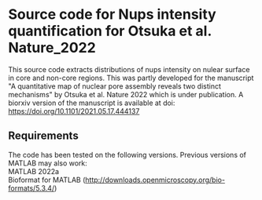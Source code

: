# Source code for Nups intensity quantification for Otsuka et al. Nature_2022
This source code extracts distributions of nups intensity on nulear surface in core and non-core regions. This was partly developed for the manuscript "A quantitative map of nuclear pore assembly reveals two distinct mechanisms" by Otsuka et al. Nature 2022 which is under publication. A biorxiv version of the manuscript is available at doi: https://doi.org/10.1101/2021.05.17.444137
## Requirements
The code has been tested on the following versions. Previous versions of MATLAB may also work:  
MATLAB 2022a  
Bioformat for MATLAB (http://downloads.openmicroscopy.org/bio-formats/5.3.4/)
